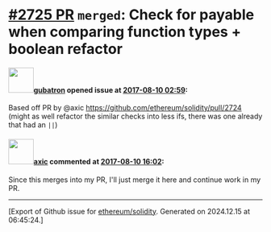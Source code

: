 # [\#2725 PR](https://github.com/ethereum/solidity/pull/2725) `merged`: Check for payable when comparing function types + boolean refactor

#### <img src="https://avatars.githubusercontent.com/u/163977?u=4da64c8a7e59858c00138ce52849f4023ef8e128&v=4" width="50">[gubatron](https://github.com/gubatron) opened issue at [2017-08-10 02:59](https://github.com/ethereum/solidity/pull/2725):

Based off PR by @axic https://github.com/ethereum/solidity/pull/2724
(might as well refactor the similar checks into less ifs, there was one already that had an `||`)

#### <img src="https://avatars.githubusercontent.com/u/20340?v=4" width="50">[axic](https://github.com/axic) commented at [2017-08-10 16:02](https://github.com/ethereum/solidity/pull/2725#issuecomment-321596240):

Since this merges into my PR, I'll just merge it here and continue work in my PR.


-------------------------------------------------------------------------------



[Export of Github issue for [ethereum/solidity](https://github.com/ethereum/solidity). Generated on 2024.12.15 at 06:45:24.]
